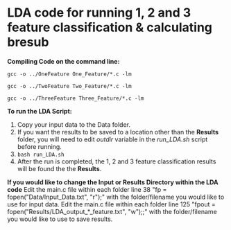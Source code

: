 # **LDA code for running 1, 2 and 3 feature classification & calculating bresub**

**Compiling Code on the command line:**

`gcc -o ../OneFeature One_Feature/*.c -lm`

`gcc -o ../TwoFeature Two_Feature/*.c -lm`

`gcc -o ../ThreeFeature Three_Feature/*.c -lm`

**To run the LDA Script:**
1. Copy your input data to the Data folder.
2. If you want the results to be saved to a location other than the **Results** folder, you will need to edit *outdir* variable in the *run_LDA.sh* script before running.
3. `bash run_LDA.sh`
4. After the run is completed, the 1, 2 and 3 feature classification results will be found the the **Results**.

**If you would like to change the Input or Results Directory within the LDA code**
Edit the main.c file within each folder line 38 "fp = fopen("Data/Input_Data.txt", "r");" with the folder/filename you would like to use for input data.
Edit the main.c file within each folder line 125 "fpout = fopen("Results/LDA_output_*_feature.txt", "w");;" with the folder/filename you would like to use to save results.